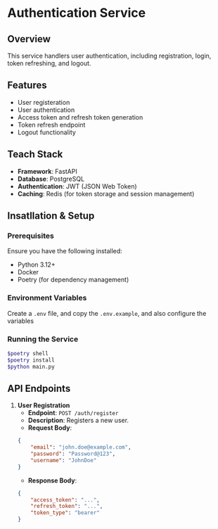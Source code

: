 # Authentication Service
## Overview
This service handlers user authentication, including registration, login, token refreshing, and logout.

## Features
- User registeration
- User authentication
- Access token and refresh token generation
- Token refresh endpoint
- Logout functionality

## Teach Stack
- **Framework**: FastAPI
- **Database**: PostgreSQL
- **Authentication**: JWT (JSON Web Token)
- **Caching**: Redis (for token storage and session management)

## Insatllation & Setup
### Prerequisites
Ensure you have the following installed:
- Python 3.12+
- Docker
- Poetry (for dependency management)

### Environment Variables
Create a `.env` file, and copy the `.env.example`, and also configure the variables

### Running the Service
```bash
$poetry shell
$poetry install
$python main.py
```

## API Endpoints
1. **User Registration**
    - **Endpoint**: `POST /auth/register`
    - **Description**: Registers a new user.
    - **Request Body**:
    ```json
    {
        "email": "john.doe@example.com",
        "password": "Password@123",
        "username": "JohnDoe"
    }
    ```
    - **Response Body**:
    ```json
    {
        "access_token": "...",
        "refresh_token": "...",
        "token_type": "bearer"
    }
    ```
